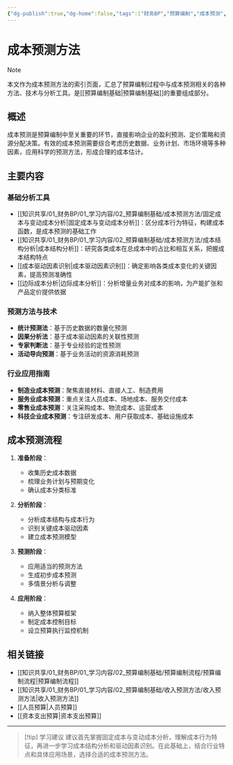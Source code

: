 ```yaml
---
{"dg-publish":true,"dg-home":false,"tags":["财务BP","预算编制","成本预测","预测方法","成本管理"],"aliases":["成本预测索引","成本预测技术目录"],"cssclass":"财务知识","permalink":"/知识共享/01_财务BP/01_学习内容/02_预算编制基础/成本预测方法/成本预测方法/","dgPassFrontmatter":true}
---
```



# 成本预测方法

> [!note]
> 本文作为成本预测方法的索引页面，汇总了预算编制过程中与成本预测相关的各种方法、技术与分析工具。是[[预算编制基础\|预算编制基础]]的重要组成部分。

## 概述

成本预测是预算编制中至关重要的环节，直接影响企业的盈利预测、定价策略和资源分配决策。有效的成本预测需要综合考虑历史数据、业务计划、市场环境等多种因素，应用科学的预测方法，形成合理的成本估计。

## 主要内容

### 基础分析工具

- [[知识共享/01_财务BP/01_学习内容/02_预算编制基础/成本预测方法/固定成本与变动成本分析\|固定成本与变动成本分析]]：区分成本行为特征，构建成本函数，是成本预测的基础工作
- [[知识共享/01_财务BP/01_学习内容/02_预算编制基础/成本预测方法/成本结构分析\|成本结构分析]]：研究各类成本在总成本中的占比和相互关系，把握成本结构特点
- [[成本驱动因素识别\|成本驱动因素识别]]：确定影响各类成本变化的关键因素，提高预测准确性
- [[边际成本分析\|边际成本分析]]：分析增量业务对成本的影响，为产能扩张和产品定价提供依据

### 预测方法与技术

- **统计预测法**：基于历史数据的数量化预测
- **因果分析法**：基于成本驱动因素的关联性预测  
- **专家判断法**：基于专业经验的定性预测
- **活动导向预测**：基于业务活动的资源消耗预测

### 行业应用指南

- **制造业成本预测**：聚焦直接材料、直接人工、制造费用
- **服务业成本预测**：重点关注人员成本、场地成本、服务交付成本
- **零售业成本预测**：关注采购成本、物流成本、运营成本
- **科技企业成本预测**：专注研发成本、用户获取成本、基础设施成本

## 成本预测流程

1. **准备阶段**：
   - 收集历史成本数据
   - 梳理业务计划与预期变化
   - 确认成本分类标准

2. **分析阶段**：
   - 分析成本结构与成本行为
   - 识别关键成本驱动因素
   - 建立成本预测模型

3. **预测阶段**：
   - 应用适当的预测方法
   - 生成初步成本预测
   - 多情景分析与调整

4. **应用阶段**：
   - 纳入整体预算框架
   - 制定成本控制目标
   - 设立预算执行监控机制

## 相关链接

- [[知识共享/01_财务BP/01_学习内容/02_预算编制基础/预算编制流程/预算编制流程\|预算编制流程]]
- [[知识共享/01_财务BP/01_学习内容/02_预算编制基础/收入预测方法/收入预测方法\|收入预测方法]]
- [[人员预算\|人员预算]]
- [[资本支出预算\|资本支出预算]]

---

> [!tip] 学习建议
> 建议首先掌握固定成本与变动成本分析，理解成本行为特征，再进一步学习成本结构分析和驱动因素识别。在此基础上，结合行业特点和具体应用场景，选择合适的成本预测方法。 